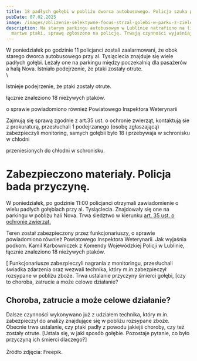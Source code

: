 ```yaml
---
title: 18 padłych gołębi w pobliżu dworca autobusowego. Policja szuka przyczyny.
pubDate: 07.02.2025
image: /images/zblizenie-selektywne-focus-strzal-golebi-w-parku-z-zielenia.jpg
description: Na starym parkingu autobusowym w Lublinie natrafiono na liczne
  martwe ptaki, sprawę zgłoszono na policję. Trwają czynności wyjaśniające.
---
```


W poniedziałek po godzinie 11 policjanci zostali zaalarmowani, że 
obok starego dworca autobusowego przy al. Tysiąclecia znajduje się wiele
 padłych gołębi. Leżały one na parkingu między poczekalnią dla pasażerów
 a halą Nova. Istniało podejrzenie, że ptaki zostały otrute.\
\

Istnieje podejrzenie, że ptaki zostały otrute.


łącznie znaleziono 18 nieżywych ptaków.


o sprawie 
powiadomiono również Powiatowego Inspektora Weterynarii


Zajmują się sprawą zgodnie z art.35 ust. o ochronie zwierząt, kontaktują sie z prokuraturą, przesłuchali 1 podejrzanego (osobę zgłaszającą) zabezpieczyli monitoring, samych gołębii było 18 i przebywaja w schronisku w chłodni


 przeniesionych do chłodni w schronisku.





# Zabezpieczono materiały. Policja bada przyczynę.

W poniedziałek, po godzinie 11:00 policjanci otrzymali zawiadomienie o wielu padłych gołębiach przy al. Tysiąclecia. Znajdowały się one na parkingu w pobliżu hali Nova.  Trwa śledztwo w kierunku [art. 35 ust. o ochronie zwierząt.](https://lexlege.pl/ustawa-o-ochronie-zwierzat/art-35/)

Teren został zabezpieczony przez funkcjonariuszy, o sprawie 
powiadomiono również Powiatowego Inspektora Weterynarii. Jak wyjaśnia 
podkom. Kamil Karbowniczek z Komendy Wojewódzkiej Policji w Lublinie, 
łącznie znaleziono 18 nieżywych ptaków. 

[ Funkcjonariusze zabezpieczyli nagrania z monitoringu, przesłuchali świadka zdarzenia oraz wezwali technika, który m.in zabezpieczył rozsypane w pobliżu zboże. Trwa ustalanie przyczyny śmierci gołębi, [czy to choroba, zatrucie a może celowe działanie?

## Choroba, zatrucie a może celowe działanie?

Dalsze czynności wykonywano już z udziałem technika, który m.in. 
zabezpieczył do analizy znajdujące się w pobliżu rozsypane zboże. 
Obecnie trwa ustalanie, czy ptaki padły z powodu jakiejś choroby, czy 
też zostały otrute. \[Ustala się, w jaki sposób gołębie. Pozostaje pytanie, co było przyczyną ich śmierci dlaczego?]\
\
Źródło zdjęcia: Freepik.
